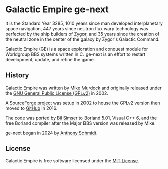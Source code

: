 # Galactic Empire ge-next

It is the Standard Year 3285, 1010 years since man developed interplanetary space navigation, 447 years since neutron flux warp technology was perfected by the ship builders of Zygor, and 35 years since the creation of the neutral
zone in the center of the galaxy by Zygor's Galactic Command.

Galactic Empire (GE) is a space exploration and conquest module for Worldgroup BBS systems written in C. ge-next is an effort to restart development, update, and refine the game.

## History

Galactic Empire was written by [Mike Murdock](https://github.com/mmurdock58) and originally released under the [GNU General Public License (GPLv2)](https://www.gnu.org/licenses/old-licenses/gpl-2.0.en.html) in 2002. 

A [SourceForge](https://sourceforge.net/) [project](https://sourceforge.net/projects/gnu-ge/) was setup in 2002 to house the GPLv2 version then moved to [GitHub](https://github.com/) in 2016.

The code was ported by [Bil Simser](https://github.com/bsimser) to Borland 5.01, Visual C++ 6, and the free Borland compiler after the Major BBS version was released by Mike.

ge-next began in 2024 by [Anthony Schmidt](https://github.com/manicpop).

## License

Galactic Empire is free software licensed under the [MIT License](https://opensource.org/licenses/MIT).
